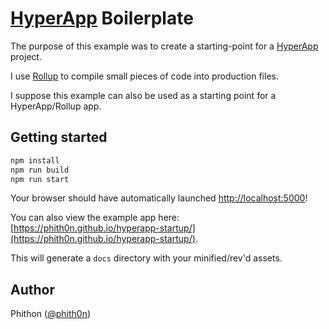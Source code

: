 # [HyperApp](https://github.com/hyperapp/hyperapp) Boilerplate

The purpose of this example was to create a starting-point for a [HyperApp](https://github.com/hyperapp/hyperapp) project.

I use  [Rollup](https://github.com/rollup/rollup) to compile small pieces of code into production files.

I suppose this example can also be used as a starting point for a HyperApp/Rollup app.

## Getting started

```bash
npm install
npm run build
npm run start
```

Your browser should have automatically launched [http://localhost:5000](http://localhost:5000)!

You can also view the example app here: [https://phith0n.github.io/hyperapp-startup/](https://phith0n.github.io/hyperapp-startup/).

This will generate a `docs` directory with your minified/rev'd assets.

## Author

Phithon ([@phith0n](https://github/phith0n))